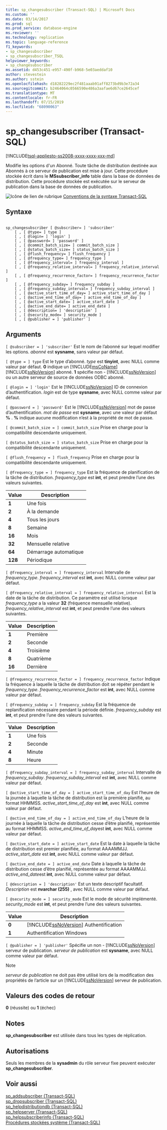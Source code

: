 ```yaml
---
title: sp_changesubscriber (Transact-SQL) | Microsoft Docs
ms.custom: ''
ms.date: 03/14/2017
ms.prod: sql
ms.prod_service: database-engine
ms.reviewer: ''
ms.technology: replication
ms.topic: language-reference
f1_keywords:
- sp_changesubscriber
- sp_changesubscriber_TSQL
helpviewer_keywords:
- sp_changesubscriber
ms.assetid: d453c451-e957-490f-b968-5e03aeddaf10
author: stevestein
ms.author: sstein
ms.openlocfilehash: d18282229ec2f481aaab91aff8273bd9b3e72a34
ms.sourcegitcommit: b2464064c0566590e486a3aafae6d67ce2645cef
ms.translationtype: MT
ms.contentlocale: fr-FR
ms.lasthandoff: 07/15/2019
ms.locfileid: "68090063"
---
```

# <a name="spchangesubscriber-transact-sql"></a>sp_changesubscriber (Transact-SQL)
[!INCLUDE[tsql-appliesto-ss2008-xxxx-xxxx-xxx-md](../../includes/tsql-appliesto-ss2008-xxxx-xxxx-xxx-md.md)]

  Modifie les options d'un Abonné. Toute tâche de distribution destinée aux Abonnés à ce serveur de publication est mise à jour. Cette procédure stockée écrit dans le **MSsubscriber_info** table dans la base de données de distribution. Cette procédure stockée est exécutée sur le serveur de publication dans la base de données de publication.  
  
 ![Icône de lien de rubrique](../../database-engine/configure-windows/media/topic-link.gif "Icône lien de rubrique") [Conventions de la syntaxe Transact-SQL](../../t-sql/language-elements/transact-sql-syntax-conventions-transact-sql.md)  
  
## <a name="syntax"></a>Syntaxe  
  
```  
  
sp_changesubscriber [ @subscriber= ] 'subscriber'  
    [ , [ @type= ] type ]  
    [ , [ @login= ] 'login' ]  
    [ , [ @password= ] 'password' ]  
    [ , [ @commit_batch_size= ] commit_batch_size ]  
    [ , [ @status_batch_size= ] status_batch_size ]  
    [ , [ @flush_frequency= ] flush_frequency ]  
    [ , [ @frequency_type= ] frequency_type ]  
    [ , [ @frequency_interval= ] frequency_interval ]  
    [ , [ @frequency_relative_interval= ] frequency_relative_interval ]  
    [ , [ @frequency_recurrence_factor= ] frequency_recurrence_factor ]  
    [ , [ @frequency_subday= ] frequency_subday ]  
    [ , [ @frequency_subday_interval= ] frequency_subday_interval ]  
    [ , [ @active_start_time_of_day= ] active_start_time_of_day ]  
    [ , [ @active_end_time_of_day= ] active_end_time_of_day ]  
    [ , [ @active_start_date= ] active_start_date ]  
    [ , [ @active_end_date= ] active_end_date ]  
    [ , [ @description= ] 'description' ]  
    [ , [ @security_mode= ] security_mode ]  
    [ , [ @publisher = ] 'publisher' ]  
```  
  
## <a name="arguments"></a>Arguments  
`[ @subscriber = ] 'subscriber'` Est le nom de l’abonné sur lequel modifier les options. *abonné* est **sysname**, sans valeur par défaut.  
  
`[ @type = ] type` Est le type d’abonné. *type* est **tinyint**, avec NULL comme valeur par défaut. **0** indique un [!INCLUDE[msCoName](../../includes/msconame-md.md)] [!INCLUDE[ssNoVersion](../../includes/ssnoversion-md.md)] abonné. **1** spécifie non - [!INCLUDE[ssNoVersion](../../includes/ssnoversion-md.md)] ou un autre serveur de source de données ODBC abonné.  
  
`[ @login = ] 'login'` Est le [!INCLUDE[ssNoVersion](../../includes/ssnoversion-md.md)] ID de connexion d’authentification. *login* est de type **sysname**, avec NULL comme valeur par défaut.  
  
`[ @password = ] 'password'` Est le [!INCLUDE[ssNoVersion](../../includes/ssnoversion-md.md)] mot de passe d’authentification. *mot de passe* est **sysname**, avec une valeur par défaut **%** . **%** indique aucune modification n’est à la propriété de mot de passe.  
  
`[ @commit_batch_size = ] commit_batch_size` Prise en charge pour la compatibilité descendante uniquement.  
  
`[ @status_batch_size = ] status_batch_size` Prise en charge pour la compatibilité descendante uniquement.  
  
`[ @flush_frequency = ] flush_frequency` Prise en charge pour la compatibilité descendante uniquement.  
  
`[ @frequency_type = ] frequency_type` Est la fréquence de planification de la tâche de distribution. *frequency_type* est **int**, et peut prendre l’une des valeurs suivantes.  
  
|Value|Description|  
|-----------|-----------------|  
|**1**|Une fois|  
|**2**|À la demande|  
|**4**|Tous les jours|  
|**8**|Semaine|  
|**16**|Mois|  
|**32**|Mensuelle relative|  
|**64**|Démarrage automatique|  
|**128**|Périodique|  
  
`[ @frequency_interval = ] frequency_interval` Intervalle de *frequency_type*. *frequency_interval* est **int**, avec NULL comme valeur par défaut.  
  
`[ @frequency_relative_interval = ] frequency_relative_interval` Est la date de la tâche de distribution. Ce paramètre est utilisé lorsque *frequency_type* a la valeur **32** (fréquence mensuelle relative). *frequency_relative_interval* est **int**, et peut prendre l’une des valeurs suivantes.  
  
|Value|Description|  
|-----------|-----------------|  
|**1**|Première|  
|**2**|Seconde|  
|**4**|Troisième|  
|**8**|Quatrième|  
|**16**|Dernière|  
  
`[ @frequency_recurrence_factor = ] frequency_recurrence_factor` Indique la fréquence à laquelle la tâche de distribution doit se répéter pendant le *frequency_type*. *frequency_recurrence_factor* est **int**, avec NULL comme valeur par défaut.  
  
`[ @frequency_subday = ] frequency_subday` Est la fréquence de replanification nécessaire pendant la période définie. *frequency_subday* est **int**, et peut prendre l’une des valeurs suivantes.  
  
|Value|Description|  
|-----------|-----------------|  
|**1**|Une fois|  
|**2**|Seconde|  
|**4**|Minute|  
|**8**|Heure|  
  
`[ @frequency_subday_interval = ] frequency_subday_interval` Intervalle de *frequency_subday*. *frequency_subday_interval* est **int**, avec NULL comme valeur par défaut.  
  
`[ @active_start_time_of_day = ] active_start_time_of_day` Est l’heure de la journée à laquelle la tâche de distribution est la première planifié, au format HHMMSS. *active_start_time_of_day* est **int**, avec NULL comme valeur par défaut.  
  
`[ @active_end_time_of_day = ] active_end_time_of_day` L’heure de la journée à laquelle la tâche de distribution cesse d’être planifié, représentée au format HHMMSS. *active_end_time_of_day*est **int**, avec NULL comme valeur par défaut.  
  
`[ @active_start_date = ] active_start_date` Est la date à laquelle la tâche de distribution est premier planifiée, au format AAAAMMJJ. *active_start_date* est **int**, avec NULL comme valeur par défaut.  
  
`[ @active_end_date = ] active_end_date` Date à laquelle la tâche de distribution cesse d’être planifié, représentée au format AAAAMMJJ. *active_end_date*est **int**, avec NULL comme valeur par défaut.  
  
`[ @description = ] 'description'` Est un texte descriptif facultatif. *Description* est **nvarchar (255)** , avec NULL comme valeur par défaut.  
  
`[ @security_mode = ] security_mode` Est le mode de sécurité implémenté. *security_mode* est **int**, et peut prendre l’une des valeurs suivantes.  
  
|Value|Description|  
|-----------|-----------------|  
|**0**|[!INCLUDE[ssNoVersion](../../includes/ssnoversion-md.md)] Authentification|  
|**1**|Authentification Windows|  
  
`[ @publisher = ] 'publisher'` Spécifie un non - [!INCLUDE[ssNoVersion](../../includes/ssnoversion-md.md)] serveur de publication. *serveur de publication* est **sysname**, avec NULL comme valeur par défaut.  
  
> [!NOTE]  
>  *serveur de publication* ne doit pas être utilisé lors de la modification des propriétés de l’article sur un [!INCLUDE[ssNoVersion](../../includes/ssnoversion-md.md)] serveur de publication.  
  
## <a name="return-code-values"></a>Valeurs des codes de retour  
 **0** (réussite) ou **1** (échec)  
  
## <a name="remarks"></a>Notes  
 **sp_changesubscriber** est utilisée dans tous les types de réplication.  
  
## <a name="permissions"></a>Autorisations  
 Seuls les membres de la **sysadmin** du rôle serveur fixe peuvent exécuter **sp_changesubscriber**.  
  
## <a name="see-also"></a>Voir aussi  
 [sp_addsubscriber &#40;Transact-SQL&#41;](../../relational-databases/system-stored-procedures/sp-addsubscriber-transact-sql.md)   
 [sp_dropsubscriber &#40;Transact-SQL&#41;](../../relational-databases/system-stored-procedures/sp-dropsubscriber-transact-sql.md)   
 [sp_helpdistributiondb &#40;Transact-SQL&#41;](../../relational-databases/system-stored-procedures/sp-helpdistributiondb-transact-sql.md)   
 [sp_helpserver &#40;Transact-SQL&#41;](../../relational-databases/system-stored-procedures/sp-helpserver-transact-sql.md)   
 [sp_helpsubscriberinfo &#40;Transact-SQL&#41;](../../relational-databases/system-stored-procedures/sp-helpsubscriberinfo-transact-sql.md)   
 [Procédures stockées système &#40;Transact-SQL&#41;](../../relational-databases/system-stored-procedures/system-stored-procedures-transact-sql.md)  
  
  
